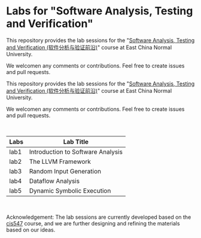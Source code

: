 # Labs for "Software Analysis, Testing and Verification"
This repository provides the lab sessions for the "[Software Analysis, Testing and Verification (软件分析与验证前沿)](https://tingsu.github.io/files/courses/pa2023.html)" course at East China Normal University.


We welcomen any comments or contributions. Feel free to create issues and pull requests.

This repository provides the lab sessions for the "[Software Analysis, Testing and Verification (软件分析与验证前沿)](https://tingsu.github.io/files/courses/pa2023.html)" course at East China Normal University.

We welcomen any comments or contributions. Feel free to create issues and pull requests.

<br>

| Labs | Lab Title                         |
|------------|-----------------------------------|
| lab1       | Introduction to Software Analysis |
| lab2       | The LLVM Framework                |
| lab3       | Random Input Generation           |
| lab4       | Dataflow Analysis                 |
| lab5       | Dynamic Symbolic Execution        |

<br>

Acknowledgement: The lab sessions are currently developed based on the [cis547](https://software-analysis-class.org) course, and we are further designing and refining the materials based on our ideas.



